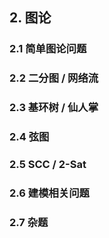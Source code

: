 ## 2. 图论

### 2.1 简单图论问题

### 2.2 二分图 / 网络流

### 2.3 基环树 / 仙人掌

### 2.4 弦图

### 2.5 SCC / 2-Sat

### 2.6 建模相关问题

### 2.7 杂题